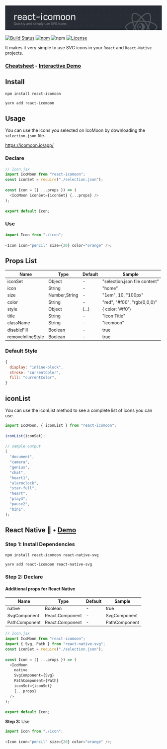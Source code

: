 ![React-Icomoon Logo](/banner.png)

[![Build Status](https://github.com/aykutkardas/react-icomoon/workflows/build/badge.svg?color=%234fc921)](https://github.com/aykutkardas/react-icomoon/actions)
[![npm](https://img.shields.io/npm/v/react-icomoon?color=%234fc921)](https://www.npmjs.com/package/react-icomoon)
![npm](https://img.shields.io/npm/dw/react-icomoon)
[![License](https://img.shields.io/badge/License-MIT-green.svg?color=%234fc921)](https://opensource.org/licenses/MIT)

It makes it very simple to use SVG icons in your `React` and `React-Native` projects.

### [Cheatsheet](https://react-icomoon.vercel.app/) - [Interactive Demo](https://codesandbox.io/s/react-icomoon-demo-13pce)

## Install

```
npm install react-icomoon
```

```
yarn add react-icomoon
```

## Usage

You can use the icons you selected on IcoMoon by downloading the `selection.json` file.

https://icomoon.io/app/

### Declare

```js
// Icon.jsx
import IcoMoon from "react-icomoon";
const iconSet = require("./selection.json");

const Icon = ({ ...props }) => (
  <IcoMoon iconSet={iconSet} {...props} />
);

export default Icon;
```

### Use

```js
import Icon from "./icon";

<Icon icon="pencil" size={20} color="orange" />;
```

## Props List

| Name              | Type          | Default | Sample                        |
| ----------------- | ------------- | ------- | ----------------------------- |
| iconSet           | Object        | -       | "selection.json file content" |
| icon              | String        | -       | "home"                        |
| size              | Number,String | -       | "1em", 10, "100px"            |
| color             | String        | -       | "red", "#f00", "rgb(0,0,0)"   |
| style             | Object        | {...}   | { color: '#ff0'}              |
| title             | String        | -       | "Icon Title"                  |
| className         | String        | -       | "icomoon"                     |
| disableFill       | Boolean       | -       | true                          |
| removeInlineStyle | Boolean       | -       | true                          |

### Default Style

```js
{
  display: "inline-block",
  stroke: "currentColor",
  fill: "currentColor",
}
```

## iconList

You can use the iconList method to see a complete list of icons you can use.

```js
import IcoMoon, { iconList } from "react-icomoon";

iconList(iconSet);

// sample output
[
  "document",
  "camera",
  "genius",
  "chat",
  "heart1",
  "alarmclock",
  "star-full",
  "heart",
  "play3",
  "pause2",
  "bin1",
];
```

## React Native 🎉 • [Demo](https://snack.expo.io/@aykutkardas/react-icomoon)

### **Step 1:** Install Dependencies

```
npm install react-icomoon react-native-svg
```

```
yarn add react-icomoon react-native-svg
```

### **Step 2:** Declare

#### Additional props for React Native

| Name          | Type            | Default | Sample        |
| ------------- | --------------- | ------- | ------------- |
| native        | Boolean         | -       | true          |
| SvgComponent  | React.Component | -       | SvgComponent  |
| PathComponent | React.Component | -       | PathComponent |

```js
// Icon.jsx
import IcoMoon from "react-icomoon";
import { Svg, Path } from "react-native-svg";
const iconSet = require("./selection.json");

const Icon = ({ ...props }) => (
  <IcoMoon
    native
    SvgComponent={Svg}
    PathComponent={Path}
    iconSet={iconSet}
    {...props}
  />
);

export default Icon;
```

**Step 3:** Use

```js
import Icon from "./icon";

<Icon icon="pencil" size={20} color="orange" />;
```
